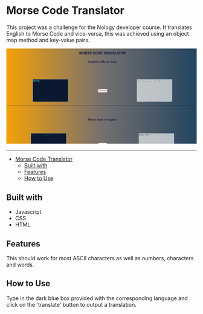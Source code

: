# Morse Code Translator

This project was a challenge for the Nology developer course. It translates English to Morse Code and vice-versa, this was achieved using an object map method and key-value pairs.

![Screenshot of translator](./scrnshot-morse.png)

---

-   [Morse Code Translator](#morse-code-translator)
    -   [Built with](#built-with)
    -   [Features](#features)
    -   [How to Use](#how-to-use)

## Built with

-   Javascript
-   CSS
-   HTML

## Features

This should work for most ASCII characters as well as numbers, characters and words.

## How to Use

Type in the dark blue box provided with the corresponding language and click on the 'translate' button to output a translation.
